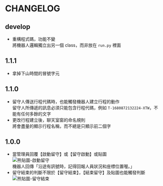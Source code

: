 # CHANGELOG

## develop

- 重構程式碼，功能不變  
  將機器人邏輯獨立出另一個 class，而非放在 `run.py` 裡面

## 1.1.1

- 拿掉下山時間的冒號字元

## 1.1.0

- 留守人傳送行程代碼時，也能觸發機器人建立行程的動作  
  留守人所傳遞的訊息必須只能包含行程代碼，例如 `T-1680872132224-XTW`，不能有任何多餘的文字
- 更改行程建立後，聊天室窗的命名規則  
  將會盡量的顯示行程名稱，而不總是只顯示前二個字

## 1.0.0

- 當管理員回覆【啟動留守】或【留守啟動】或貼圖  
  ![熊貼圖-啟動留守](https://stickershop.line-scdn.net/stickershop/v1/sticker/443245260/android/sticker.png)  
  機器人回傳「沿途有訊號時，記得回報人員狀況和座標位置喔。」
- 留守結束的判斷不限於【留守結束】，【結束留守】及貼圖也能觸發判斷  
  ![熊貼圖-留守結束](https://stickershop.line-scdn.net/stickershop/v1/sticker/443245261/android/sticker.png)